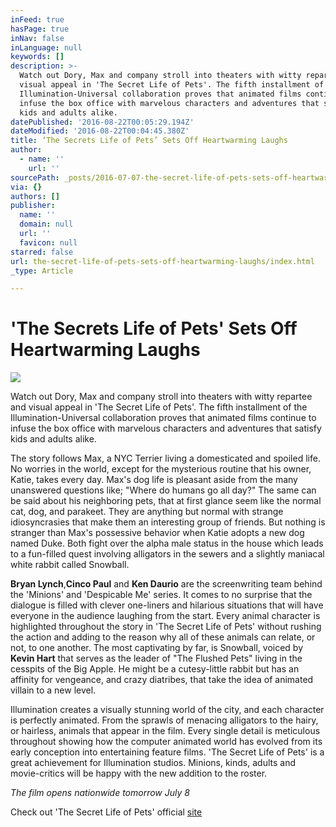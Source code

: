 ```yaml
---
inFeed: true
hasPage: true
inNav: false
inLanguage: null
keywords: []
description: >-
  Watch out Dory, Max and company stroll into theaters with witty repartee and
  visual appeal in 'The Secret Life of Pets'. The fifth installment of the
  Illumination-Universal collaboration proves that animated films continue to
  infuse the box office with marvelous characters and adventures that satisfy
  kids and adults alike.
datePublished: '2016-08-22T00:05:29.194Z'
dateModified: '2016-08-22T00:04:45.380Z'
title: ‘The Secrets Life of Pets’ Sets Off Heartwarming Laughs
author:
  - name: ''
    url: ''
sourcePath: _posts/2016-07-07-the-secret-life-of-pets-sets-off-heartwarming-laughs.md
via: {}
authors: []
publisher:
  name: ''
  domain: null
  url: ''
  favicon: null
starred: false
url: the-secret-life-of-pets-sets-off-heartwarming-laughs/index.html
_type: Article

---
```

# 'The Secrets Life of Pets' Sets Off Heartwarming Laughs
![](https://imgflo.herokuapp.com/graph/vahj1ThiexotieMo/f4d49a3495130a3136ae98bbcaf1db0f/croprotate.jpg?cropheight=1947&cropwidth=3600&degrees=0&input=https%3A%2F%2Fthe-grid-user-content.s3-us-west-2.amazonaws.com%2Fd0eef744-24ed-4b8f-8fd2-afb892f9f724.jpg&x=0&y=0)

Watch out Dory, Max and company stroll into theaters with witty repartee and visual appeal in 'The Secret Life of Pets'. The fifth installment of the Illumination-Universal collaboration proves that animated films continue to infuse the box office with marvelous characters and adventures that satisfy kids and adults alike.

The story follows Max, a NYC Terrier living a domesticated and spoiled life. No worries in the world, except for the mysterious routine that his owner, Katie, takes every day. Max's dog life is pleasant aside from the many unanswered questions like; "Where do humans go all day?" The same can be said about his neighboring pets, that at first glance seem like the normal cat, dog, and parakeet. They are anything but normal with strange idiosyncrasies that make them an interesting group of friends. But nothing is stranger than Max's possessive behavior when Katie adopts a new dog named Duke. Both fight over the alpha male status in the house which leads to a fun-filled quest involving alligators in the sewers and a slightly maniacal white rabbit called Snowball.

**Bryan Lynch**,**Cinco Paul** and **Ken Daurio** are the screenwriting team behind the 'Minions' and 'Despicable Me' series. It comes to no surprise that the dialogue is filled with clever one-liners and hilarious situations that will have everyone in the audience laughing from the start. Every animal character is highlighted throughout the story in 'The Secret Life of Pets' without rushing the action and adding to the reason why all of these animals can relate, or not, to one another. The most captivating by far, is Snowball, voiced by **Kevin Hart** that serves as the leader of "The Flushed Pets" living in the cesspits of the Big Apple. He might be a cutesy-little rabbit but has an affinity for vengeance, and crazy diatribes, that take the idea of animated villain to a new level.

Illumination creates a visually stunning world of the city, and each character is perfectly animated. From the sprawls of menacing alligators to the hairy, or hairless, animals that appear in the film. Every single detail is meticulous throughout showing how the computer animated world has evolved from its early conception into entertaining feature films. 'The Secret Life of Pets' is a great achievement for Illumination studios. Minions, kinds, adults and movie-critics will be happy with the new addition to the roster.

_The film opens nationwide tomorrow July 8_

Check out 'The Secret Life of Pets' official [site][0]

[0]: thesecretlifeofpets.com
